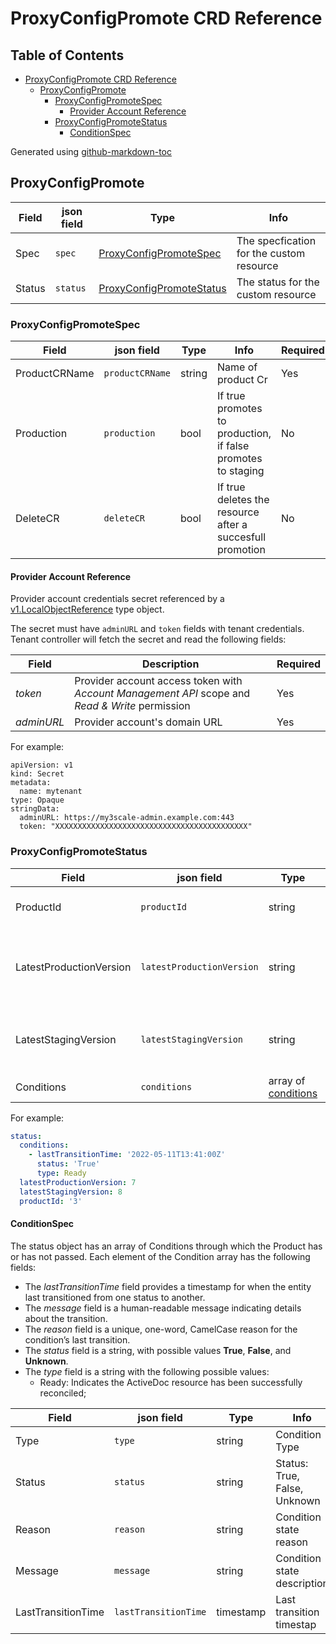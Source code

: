 # ProxyConfigPromote CRD Reference

## Table of Contents

* [ProxyConfigPromote CRD Reference](#proxyconfigpromote-crd-reference)
    * [ProxyConfigPromote](#proxyconfigpromote)
        * [ProxyConfigPromoteSpec](#proxyconfigpromotespec)
            * [Provider Account Reference](#provider-account-reference)
        * [ProxyConfigPromoteStatus](#proxyconfigpromotestatus)
            * [ConditionSpec](#conditionspec)


Generated using [github-markdown-toc](https://github.com/ekalinin/github-markdown-toc)

## ProxyConfigPromote

| **Field** | **json field**| **Type**                                          | **Info** |
| --- | --- |---------------------------------------------------| --- |
| Spec | `spec` | [ProxyConfigPromoteSpec](#ProxyConfigPromoteSpec) | The specfication for the custom resource |
| Status | `status` | [ProxyConfigPromoteStatus](#ProxyConfigPromoteStatus)        | The status for the custom resource |

### ProxyConfigPromoteSpec

| **Field**                  | **json field**       | **Type** | **Info**                                                                                                                                                   | **Required** |
|----------------------------|----------------------|----------|------------------------------------------------------------------------------------------------------------------------------------------------------------|--------------|
| ProductCRName              | `productCRName`      | string   | Name of product Cr                                                                                                                                         | Yes          |
| Production                 | `production`         | bool     | If true promotes to production, if false promotes to staging                                                                                               | No           |
| DeleteCR                   | `deleteCR`           | bool     | If true deletes the resource after a succesfull promotion                                                                                                  | No           |                                                                            | No |

#### Provider Account Reference

Provider account credentials secret referenced by a [v1.LocalObjectReference](https://v1-15.docs.kubernetes.io/docs/reference/generated/kubernetes-api/v1.15/#localobjectreference-v1-core) type object.

The secret must have `adminURL` and `token` fields with tenant credentials.
Tenant controller will fetch the secret and read the following fields:

| **Field** | **Description** | **Required** |
| --- | --- | --- |
| *token* | Provider account access token with *Account Management API* scope and *Read & Write* permission | Yes |
| *adminURL* | Provider account's domain URL | Yes |

For example:

```
apiVersion: v1
kind: Secret
metadata:
  name: mytenant
type: Opaque
stringData:
  adminURL: https://my3scale-admin.example.com:443
  token: "XXXXXXXXXXXXXXXXXXXXXXXXXXXXXXXXXXXXXXXXXXX"
```

### ProxyConfigPromoteStatus

| **Field**           | **json field**       | **Type** | **Info**                                                                    |
|---------------------|----------------------| --- |-----------------------------------------------------------------------------|
| ProductId          | `productId`          | string | Internal ID of promted product                                              |
| LatestProductionVersion | `latestProductionVersion` | string | int with the current version in the production environment      |
| LatestStagingVersion | `latestStagingVersion` | string | int with the current version in the staging environment      |
| Conditions | `conditions` | array of [conditions](#ConditionSpec) | resource conditions |

For example:

```yaml
status:
  conditions:
    - lastTransitionTime: '2022-05-11T13:41:00Z'
      status: 'True'
      type: Ready
  latestProductionVersion: 7
  latestStagingVersion: 8
  productId: '3'
```

#### ConditionSpec

The status object has an array of Conditions through which the Product has or has not passed.
Each element of the Condition array has the following fields:

* The *lastTransitionTime* field provides a timestamp for when the entity last transitioned from one status to another.
* The *message* field is a human-readable message indicating details about the transition.
* The *reason* field is a unique, one-word, CamelCase reason for the condition’s last transition.
* The *status* field is a string, with possible values **True**, **False**, and **Unknown**.
* The *type* field is a string with the following possible values:
  * Ready: Indicates the ActiveDoc resource has been successfully reconciled;

| **Field** | **json field**| **Type** | **Info** |
| --- | --- | --- | --- |
| Type | `type` | string | Condition Type |
| Status | `status` | string | Status: True, False, Unknown |
| Reason | `reason` | string | Condition state reason |
| Message | `message` | string | Condition state description |
| LastTransitionTime | `lastTransitionTime` | timestamp | Last transition timestap |
